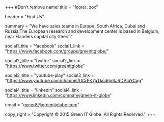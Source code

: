+++
#Don't remove name!
title = "footer_box"

header = "Find Us"

summary = "We have sales teams in Europe, South Africa, Dubai and Russia.The European research and development center is based in Belgium, near Flanders capital city Ghent."

social1_title = "facebook"
social1_link = "https://www.facebook.com/groups/greenitglobe/"

social2_title = "twitter"
social2_link = "https://www.twitter.com/greenitglobe"

social3_title = "youtube-play"
social3_link = "https://www.youtube.com/channel/UCrEK7gTkcd6gSJRDP5iYCqg"

social4_title = "linkedin"
social4_link = "https://www.linkedin.com/company/green-it-globe"

email = "gener8@greenitglobe.com"

copy_right = "Copyright © 2015 Green IT Globe. All Rights Reserved."
+++
